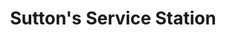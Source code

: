 ---
title: "Sutton's Service Station"
url: /hookerton/suttons-service-station/
shop: Autowerkstatt
---
